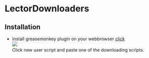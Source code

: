 # LectorDownloaders
## Installation
* Install greasemonkey plugin on your webbrowser <a href="https://addons.mozilla.org/en-US/firefox/addon/greasemonkey/">click</a><br />
<img src="https://imgur.com/ozfx2kE.png"><br />
Click new user script and paste one of the downloading scripts.

